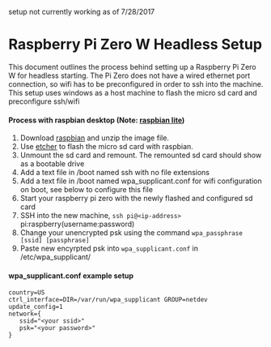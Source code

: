 setup not currently working as of 7/28/2017
# Raspberry Pi Zero W Headless Setup

This document outlines the process behind setting up a Raspberry Pi Zero W for headless starting. The Pi Zero does not have a wired ethernet port connection, so wifi has to be preconfigured in order to ssh into the machine. This setup uses windows as a host machine to flash the micro sd card and preconfigure ssh/wifi

#### Process with raspbian desktop (Note: [raspbian lite](https://www.raspberrypi.org/forums/viewtopic.php?p=990172))
1. Download [raspbian](https://www.raspberrypi.org/downloads/raspbian/) and unzip the image file. 
2. Use [etcher](https://etcher.io/) to flash the micro sd card with raspbian.
3. Unmount the sd card and remount. The remounted sd card should show as a bootable drive 
4. Add a text file in /boot named ssh with no file extensions 
5. Add a text file in /boot named wpa_supplicant.conf for wifi configuration on boot, see below to configure this file 
6. Start your raspberry pi zero with the newly flashed and configured sd card 
7. SSH into the new machine, `ssh pi@<ip-address>` pi:raspberry(username:password)
8. Change your unencrypted psk using the command `wpa_passphrase [ssid] [passphrase]`
9. Paste new encyrpted psk into `wpa_supplicant.conf` in /etc/wpa_supplicant/

#### wpa_supplicant.conf example setup
```
country=US
ctrl_interface=DIR=/var/run/wpa_supplicant GROUP=netdev
update_config=1
network={
   ssid="<your ssid>"
   psk="<your password>"
}
```
